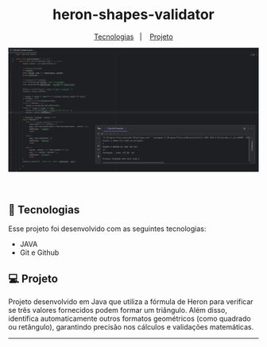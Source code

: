<h1 align="center"> heron-shapes-validator  </h1>

<p align="center">
</p>

<p align="center">
  <a href="#-tecnologias">Tecnologias</a>&nbsp;&nbsp;&nbsp;|&nbsp;&nbsp;&nbsp;
  <a href="#-projeto">Projeto</a>
  
</p>

<p align="center">
  <img alt="projeto expecificacao triangulo" src="./inicial.png">
</p>

<br>

## 🚀 Tecnologias

Esse projeto foi desenvolvido com as seguintes tecnologias:

- JAVA
- Git e Github


## 💻 Projeto

Projeto desenvolvido em Java que utiliza 
a fórmula de Heron para verificar se três valores 
fornecidos podem formar um triângulo. Além disso,
identifica automaticamente outros formatos geométricos
(como quadrado ou retângulo), garantindo precisão nos cálculos
e validações matemáticas.


---
